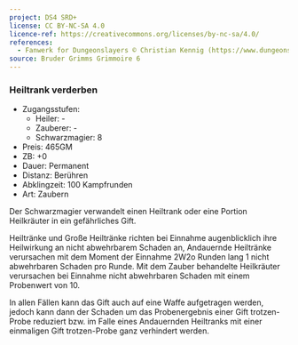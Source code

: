 ```yaml
---
project: DS4 SRD+
license: CC BY-NC-SA 4.0
licence-ref: https://creativecommons.org/licenses/by-nc-sa/4.0/
references: 
  - Fanwerk for Dungeonslayers © Christian Kennig (https://www.dungeonslayers.net/)
source: Bruder Grimms Grimmoire 6
---
```


### Heiltrank verderben

- Zugangsstufen:
  - Heiler: -
  - Zauberer: -
  - Schwarzmagier: 8
- Preis: 465GM
- ZB: +0
- Dauer: Permanent
- Distanz: Berühren
- Abklingzeit: 100 Kampfrunden
- Art: Zaubern

Der Schwarzmagier verwandelt einen Heiltrank oder eine Portion Heilkräuter in ein gefährliches Gift.

Heiltränke und Große Heiltränke richten bei Einnahme augenblicklich ihre Heilwirkung an nicht abwehrbarem Schaden an, Andauernde Heiltränke verursachen mit dem Moment der Einnahme 2W2o Runden lang 1 nicht abwehrbaren Schaden pro Runde. Mit dem Zauber behandelte Heilkräuter verursachen bei Einnahme nicht abwehrbaren Schaden mit einem Probenwert von 10.

In allen Fällen kann das Gift auch auf eine Waffe aufgetragen werden, jedoch kann dann der Schaden um das Probenergebnis einer Gift trotzen-Probe reduziert bzw. im Falle eines Andauernden Heiltranks mit einer einmaligen Gift trotzen-Probe ganz verhindert werden.

